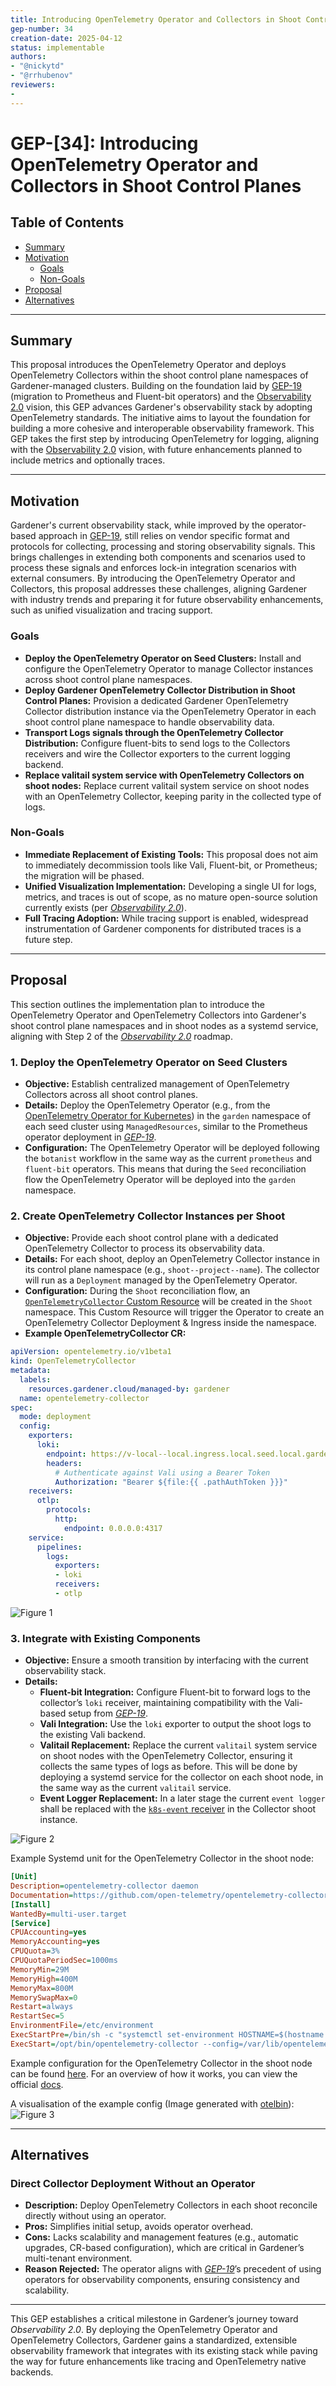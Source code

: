 ```yaml
---
title: Introducing OpenTelemetry Operator and Collectors in Shoot Control Planes
gep-number: 34
creation-date: 2025-04-12
status: implementable
authors:
- "@nickytd"
- "@rrhubenov"
reviewers:
-
---
```


# GEP-[34]: Introducing OpenTelemetry Operator and Collectors in Shoot Control Planes

## Table of Contents

- [Summary](#summary)
- [Motivation](#motivation)
  - [Goals](#goals)
  - [Non-Goals](#non-goals)
- [Proposal](#proposal)
- [Alternatives](#alternatives)

---

## Summary

This proposal introduces the OpenTelemetry Operator and deploys OpenTelemetry Collectors within the shoot control plane namespaces of Gardener-managed clusters. Building on the foundation laid by [GEP-19](https://github.com/gardener/gardener/blob/master/docs/proposals/19-migrating-observability-stack-to-operators.md) (migration to Prometheus and Fluent-bit operators) and the [Observability 2.0](https://github.com/gardener/logging/blob/master/docs/observability-2.0/Observability%202.0.md) vision, this GEP advances Gardener's observability stack by adopting OpenTelemetry standards. The initiative aims to layout the foundation for building a more cohesive and interoperable observability framework. This GEP takes the first step by introducing OpenTelemetry for logging, aligning with the [Observability 2.0](https://github.com/gardener/logging/blob/master/docs/observability-2.0/Observability%202.0.md) vision, with future enhancements planned to include metrics and optionally traces.

---

## Motivation

Gardener's current observability stack, while improved by the operator-based approach in [GEP-19](https://github.com/gardener/gardener/blob/master/docs/proposals/19-migrating-observability-stack-to-operators.md), still relies on vendor specific format and protocols for collecting, processing and storing observability signals. This brings challenges in extending both components and scenarios used to process these signals and enforces lock-in integration scenarios with external consumers. By introducing the OpenTelemetry Operator and Collectors, this proposal addresses these challenges, aligning Gardener with industry trends and preparing it for future observability enhancements, such as unified visualization and tracing support.

### Goals

- **Deploy the OpenTelemetry Operator on Seed Clusters:** Install and configure the OpenTelemetry Operator to manage Collector instances across shoot control plane namespaces.
- **Deploy Gardener OpenTelemetry Collector Distribution in Shoot Control Planes:** Provision a dedicated Gardener OpenTelemetry Collector distribution instance via the OpenTelemetry Operator in each shoot control plane namespace to handle observability data.
- **Transport Logs signals through the OpenTelemetry Collector Distribution:** Configure fluent-bits to send logs to the Collectors receivers and wire the Collector exporters to the current logging backend.
- **Replace valitail system service with OpenTelemetry Collectors on shoot nodes:** Replace current valitail system service on shoot nodes with an OpenTelemetry Collector, keeping parity in the collected type of logs.

### Non-Goals

- **Immediate Replacement of Existing Tools:** This proposal does not aim to immediately decommission tools like Vali, Fluent-bit, or Prometheus; the migration will be phased.
- **Unified Visualization Implementation:** Developing a single UI for logs, metrics, and traces is out of scope, as no mature open-source solution currently exists (per [*Observability 2.0*](https://github.com/gardener/logging/blob/master/docs/observability-2.0/Observability%202.0.md)).
- **Full Tracing Adoption:** While tracing support is enabled, widespread instrumentation of Gardener components for distributed traces is a future step.

---

## Proposal

This section outlines the implementation plan to introduce the OpenTelemetry Operator and OpenTelemetry Collectors into Gardener's shoot control plane namespaces and in shoot nodes as a systemd service, aligning with Step 2 of the [*Observability 2.0*](https://github.com/gardener/logging/blob/master/docs/observability-2.0/Observability%202.0.md) roadmap.

### 1. Deploy the OpenTelemetry Operator on Seed Clusters

- **Objective:** Establish centralized management of OpenTelemetry Collectors across all shoot control planes.
- **Details:** Deploy the OpenTelemetry Operator (e.g., from the [OpenTelemetry Operator for Kubernetes](https://github.com/open-telemetry/opentelemetry-operator)) in the `garden` namespace of each seed cluster using `ManagedResources`, similar to the Prometheus operator deployment in [*GEP-19*](https://github.com/gardener/gardener/blob/master/docs/proposals/19-migrating-observability-stack-to-operators.md).
- **Configuration:** The OpenTelemetry Operator will be deployed following the `botanist` workflow in the same way as the current `prometheus` and `fluent-bit` operators. This means that during the `Seed` reconciliation flow the OpenTelemetry Operator will be deployed into the `garden` namespace.

### 2. Create OpenTelemetry Collector Instances per Shoot

- **Objective:** Provide each shoot control plane with a dedicated OpenTelemetry Collector to process its observability data.
- **Details:** For each shoot, deploy an OpenTelemetry Collector instance in its control plane namespace (e.g., `shoot--project--name`). The collector will run as a `Deployment` managed by the OpenTelemetry Operator.
- **Configuration:** During the `Shoot` reconciliation flow, an [`OpenTelemetryCollector` Custom Resource](https://github.com/open-telemetry/opentelemetry-operator/blob/main/apis/v1beta1/opentelemetrycollector_types.go) will be created in the `Shoot` namespace. This Custom Resource will trigger the Operator to create an OpenTelemetry Collector Deployment & Ingress inside the namespace.
- **Example OpenTelemetryCollector CR:**

```yaml
apiVersion: opentelemetry.io/v1beta1
kind: OpenTelemetryCollector
metadata:
  labels:
    resources.gardener.cloud/managed-by: gardener
  name: opentelemetry-collector
spec:
  mode: deployment
  config:
    exporters:
      loki:
        endpoint: https://v-local--local.ingress.local.seed.local.gardener.cloud/vali/api/v1/push
        headers:
          # Authenticate against Vali using a Bearer Token
          Authorization: "Bearer ${file:{{ .pathAuthToken }}}"
    receivers:
      otlp:
        protocols:
          http:
            endpoint: 0.0.0.0:4317
    service:
      pipelines:
        logs:
          exporters:
          - loki
          receivers:
          - otlp
```

![Figure 1](assets/gep-34-otel-operator-architecture.png)

### 3. Integrate with Existing Components

- **Objective:** Ensure a smooth transition by interfacing with the current observability stack.
- **Details:**
  - **Fluent-bit Integration:** Configure Fluent-bit to forward logs to the collector’s `loki` receiver, maintaining compatibility with the Vali-based setup from [*GEP-19*](https://github.com/gardener/gardener/blob/master/docs/proposals/19-migrating-observability-stack-to-operators.md).
  - **Vali Integration:** Use the `loki` exporter to output the shoot logs to the existing Vali backend.
  - **Valitail Replacement:** Replace the current `valitail` system service on shoot nodes with the OpenTelemetry Collector, ensuring it collects the same types of logs as before. This will be done by deploying a systemd service for the collector on each shoot node, in the same way as the current `valitail` service.
  - **Event Logger Replacement:** In a later stage the current `event logger` shall be replaced with the [`k8s-event` receiver](https://github.com/open-telemetry/opentelemetry-collector-contrib/tree/main/receiver/k8seventsreceiver) in the Collector shoot instance.

![Figure 2](assets/gep-34-shoot-observability-architecture.png)

Example Systemd unit for the OpenTelemetry Collector in the shoot node:

```ini
[Unit]
Description=opentelemetry-collector daemon
Documentation=https://github.com/open-telemetry/opentelemetry-collector
[Install]
WantedBy=multi-user.target
[Service]
CPUAccounting=yes
MemoryAccounting=yes
CPUQuota=3%
CPUQuotaPeriodSec=1000ms
MemoryMin=29M
MemoryHigh=400M
MemoryMax=800M
MemorySwapMax=0
Restart=always
RestartSec=5
EnvironmentFile=/etc/environment
ExecStartPre=/bin/sh -c "systemctl set-environment HOSTNAME=$(hostname | tr [:upper:] [:lower:])"
ExecStart=/opt/bin/opentelemetry-collector --config=/var/lib/opentelemetry-collector/config/config
```

Example configuration for the OpenTelemetry Collector in the shoot node can be found [here](assets/gep-34-shoot-collector-config.yaml). For an overview of how it works, you can view the official [docs](https://opentelemetry.io/docs/collector/configuration/).

A visualisation of the example config (Image generated with [otelbin](https://github.com/dash0hq/otelbin)):
![Figure 3](assets/gep-34-collector-image.png)

---

## Alternatives

### Direct Collector Deployment Without an Operator

- **Description:** Deploy OpenTelemetry Collectors in each shoot reconcile directly without using an operator.
- **Pros:** Simplifies initial setup, avoids operator overhead.
- **Cons:** Lacks scalability and management features (e.g., automatic upgrades, CR-based configuration), which are critical in Gardener’s multi-tenant environment.
- **Reason Rejected:** The operator aligns with [*GEP-19*](https://github.com/gardener/gardener/blob/master/docs/proposals/19-migrating-observability-stack-to-operators.md)’s precedent of using operators for observability components, ensuring consistency and scalability.

---

This GEP establishes a critical milestone in Gardener’s journey toward *Observability 2.0*. By deploying the OpenTelemetry Operator and OpenTelemetry Collectors, Gardener gains a standardized, extensible observability framework that integrates with its existing stack while paving the way for future enhancements like tracing and OpenTelemetry native backends.
